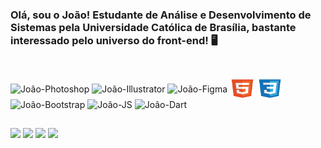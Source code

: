 ### Olá, sou o João! Estudante de Análise e Desenvolvimento de Sistemas pela Universidade Católica de Brasília, bastante interessado pelo universo do front-end! 🖥 
##

<div style="display: inline_block"><br>
  <img align="center" alt="João-Photoshop" height="30" width="40"
src="https://cdn.jsdelivr.net/gh/devicons/devicon/icons/photoshop/photoshop-plain.svg">
  <img align="center" alt="João-Illustrator" height="30" width="40"
src="https://cdn.jsdelivr.net/gh/devicons/devicon/icons/illustrator/illustrator-plain.svg">
  <img align="center" alt="João-Figma" height="30" width="40"
src="https://cdn.jsdelivr.net/gh/devicons/devicon/icons/figma/figma-original.svg">
  <img align="center" alt="João-HTML" height="30" width="40" src="https://raw.githubusercontent.com/devicons/devicon/master/icons/html5/html5-original.svg">
  <img align="center" alt="João-CSS" height="30" width="40" src="https://raw.githubusercontent.com/devicons/devicon/master/icons/css3/css3-original.svg">
  <img align="center" alt="João-Bootstrap" height="30" width="40"
src="https://cdn.jsdelivr.net/gh/devicons/devicon/icons/bootstrap/bootstrap-original.svg">
  <img align="center" alt="João-JS" height="30" width="40"
src="https://cdn.jsdelivr.net/gh/devicons/devicon/icons/javascript/javascript-original.svg">
  <img align="center" alt="João-Dart" height="30" width="40"
src="https://cdn.jsdelivr.net/gh/devicons/devicon/icons/dart/dart-original.svg">
          
</div>

##
 
<div> 
  <a href="https://instagram.com/jaoboaventura" target="_blank"><img src="https://img.shields.io/badge/-Instagram-%23E4405F?style=for-the-badge&logo=instagram&logoColor=white" target="_blank"></a>
  <a href="https://www.linkedin.com/in/jaoboaventura" target="_blank"><img src="https://img.shields.io/badge/-LinkedIn-%230077B5?style=for-the-badge&logo=linkedin&logoColor=white" target="_blank"></a>
  <a href="https://wa.me/5533987237684?text=Ol%C3%A1%2C+Jo%C3%A3o%21+Encontrei+o+seu+perfil+no+GitHub." target="_blank"><img src="https://img.shields.io/badge/WhatsApp-25D366?style=for-the-badge&logo=whatsapp&logoColor=white" target="_blank"></a> 
  <a href = "mailto:jp.boaventura99@hotmail.com"><img src="https://img.shields.io/badge/Microsoft_Outlook-0078D4?style=for-the-badge&logo=microsoft-outlook&logoColor=white" target="_blank"></a>
  
</div>
